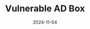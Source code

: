 ---
layout: project
title: "Vulnerable AD Box"
description: "An intentionally vulnerable corporate AD environment to learn AD pentesting."
date: 2024-11-04
start_date: 2023-10-01
end_date: 2024-03-01
project_categories: [AD, Pentesting]
---